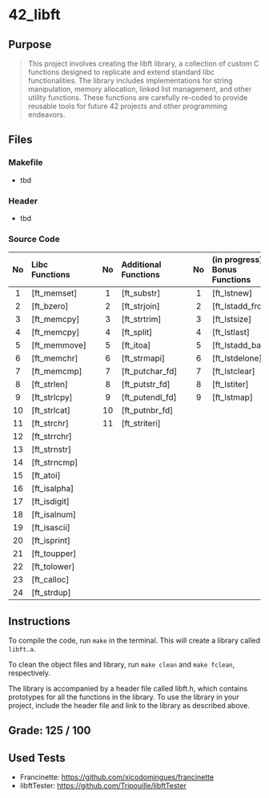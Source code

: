 # 42_libft

## Purpose
> This project involves creating the libft library, a collection of custom C functions designed to replicate and extend standard libc functionalities. The library includes implementations for string manipulation, memory allocation, linked list management, and other utility functions. These functions are carefully re-coded to provide reusable tools for future 42 projects and other programming endeavors.

## Files

### Makefile
- tbd

### Header
- tbd

### Source Code
| No  | Libc Functions                                                                 |   | No  | Additional Functions                                                                 |   | No  | (in progress) Bonus Functions                                                                          |
| :-: | :----------------------------------------------------------------------------- | - | :-: | :----------------------------------------------------------------------------------- | - | :-: | :--------------------------------------------------------------------------------------- |
| 1   | [ft_memset]   |   | 1   | [ft_substr]         |   | 1   | [ft_lstnew]             |
| 2   | [ft_bzero]    |   | 2   | [ft_strjoin]      |   | 2   | [ft_lstadd_front] |
| 3   | [ft_memcpy]   |   | 3   | [ft_strtrim]      |   | 3   | [ft_lstsize]           |
| 4   | [ft_memcpy] |   | 4   | [ft_split]           |   | 4   | [ft_lstlast]           |
| 5   | [ft_memmove] |   | 5   | [ft_itoa]             |   | 5   | [ft_lstadd_back]   |
| 6   | [ft_memchr]   |   | 6   | [ft_strmapi]      |   | 6   | [ft_lstdelone]      |
| 7   | [ft_memcmp]   |   | 7   | [ft_putchar_fd] |   | 7   | [ft_lstclear]         |
| 8   | [ft_strlen]   |   | 8   | [ft_putstr_fd]   |   | 8   | [ft_lstiter]          |
| 9   | [ft_strlcpy] |   | 9   | [ft_putendl_fd] |   | 9   | [ft_lstmap]             |
| 10  | [ft_strlcat] |   | 10  | [ft_putnbr_fd]   |   |     |                                                                                          |
| 11  | [ft_strchr]   |   | 11   | [ft_striteri]                                                                                   |   |     |                                                                                          |
| 12  | [ft_strrchr] |   |     |                                                                                      |   |     |                                                                                          |
| 13  | [ft_strnstr] |   |     |                                                                                      |   |     |                                                                                          |
| 14  | [ft_strncmp] |   |     |                                                                                      |   |     |                                                                                          |
| 15  | [ft_atoi]       |   |     |                                                                                      |   |     |                                                                                          |
| 16  | [ft_isalpha] |   |     |                                                                                      |   |     |                                                                                          |
| 17  | [ft_isdigit] |   |     |                                                                                      |   |     |                                                                                          |
| 18  | [ft_isalnum] |   |     |                                                                                      |   |     |                                                                                          |
| 19  | [ft_isascii] |   |     |                                                                                      |   |     |                                                                                          |
| 20  | [ft_isprint] |   |     |                                                                                      |   |     |                                                                                          |
| 21  | [ft_toupper] |   |     |                                                                                      |   |     |                                                                                          |
| 22  | [ft_tolower] |   |     |                                                                                      |   |     |                                                                                          |
| 23  | [ft_calloc]   |   |     |                                                                                      |   |     |                                                                                          |
| 24  | [ft_strdup]  |   |     |                                                                                      |   |     |    |

## Instructions
To compile the code, run `make` in the terminal. This will create a library called `libft.a`.

To clean the object files and library, run `make clean` and `make fclean`, respectively.

The library is accompanied by a header file called libft.h, which contains prototypes for all the functions in the library. To use the library in your project, include the header file and link to the library as described above.

## Grade: 125 / 100

## Used Tests
- Francinette: https://github.com/xicodomingues/francinette
- libftTester: https://github.com/Tripouille/libftTester
